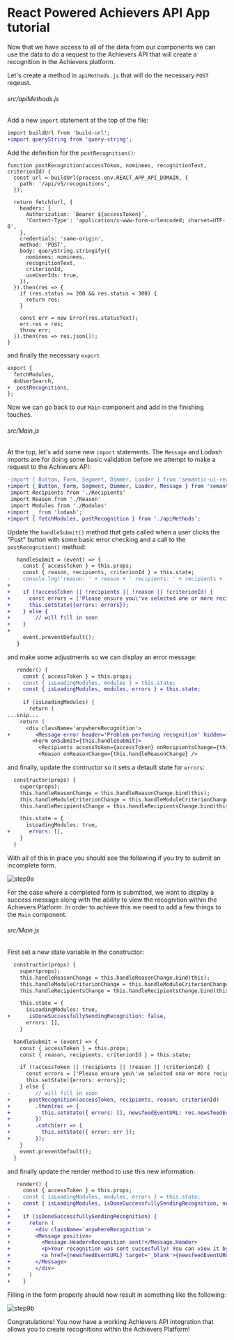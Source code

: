 # React Powered Achievers API App tutorial

Now that we have access to all of the data from our components we can use the data to do a request to the Achievers API that will create a recognition in the Achievers platform.

Let's create a method in `apiMethods.js` that will do the necessary `POST` reqeust.

###### src/apiMethods.js

Add a new `import` statement at the top of the file:

```diff
import buildUrl from 'build-url';
+import queryString from 'query-string';
```

Add the definition for the `postRecognition()`:

```
function postRecognition(accessToken, nominees, recognitionText, criterionId) {
  const url = buildUrl(process.env.REACT_APP_API_DOMAIN, {
    path: '/api/v5/recognitions',
  });

  return fetch(url, {
    headers: {
      Authorization: `Bearer ${accessToken}`,
      'Content-Type': 'application/x-www-form-urlencoded; charset=UTF-8',
    },
    credentials: 'same-origin',
    method: 'POST',
    body: queryString.stringify({
      nominees: nominees,
      recognitionText,
      criterionId,
      useUserIds: true,
    }),
  }).then(res => {
    if (res.status >= 200 && res.status < 300) {
      return res;
    }

    const err = new Error(res.statusText);
    err.res = res;
    throw err;
  }).then(res => res.json());
}
```

and finally the necessary `export`

```diff
export {
  fetchModules,
  doUserSearch,
+  postRecognitions,
};
```

Now we can go back to our `Main` component and add in the finishing touches.

###### src/Main.js

At the top, let's add some new `import` statements. The `Message` and Lodash imports are for doing some basic validation before we attempt to make a request to the Achievers API:

```diff
-import { Button, Form, Segment, Dimmer, Loader } from 'semantic-ui-react'
+import { Button, Form, Segment, Dimmer, Loader, Message } from 'semantic-ui-react'
 import Recipients from './Recipients'
 import Reason from './Reason'
 import Modules from './Modules'
+import _ from 'lodash';
+import { fetchModules, postRecognition } from './apiMethods';
```

Update the `handleSubmit()` method that gets called when a user clicks the "Post" button with some basic error checking and a call to the `postRecognition()` method:

```diff
   handleSubmit = (event) => {
     const { accessToken } = this.props;
     const { reason, recipients, criterionId } = this.state;
-    console.log('reason: ' + reason + ' recipients: ' + recipients + ' criterionId: ' + criterionId);
+
+    if (!accessToken || !recipients || !reason || !criterionId) {
+      const errors = ['Please ensure you\'ve selected one or more recipients, entered a reason and selected a criterion for your recognition.'];
+      this.setState({errors: errors});
+    } else {
+        // will fill in soon
+    }
+    
     event.preventDefault();
   }
```

and make some adjustments so we can display an error message:

```diff
   render() {
     const { accessToken } = this.props;
-    const { isLoadingModules, modules } = this.state;
+    const { isLoadingModules, modules, errors } = this.state;
 
     if (isLoadingModules) {
       return (
...snip...
    return (
      <div className='anywhereRecognition'>
+        <Message error header='Problem perfoming recognition' hidden={_.isEmpty(errors)} list={errors} />
        <Form onSubmit={this.handleSubmit}>
          <Recipients accessToken={accessToken} onRecipientsChange={this.handleRecipientsChange} />
          <Reason onReasonChange={this.handleReasonChange} />
```

and finally, update the contructor so it sets a detault state for `errors`:

```diff
  constructor(props) {
    super(props);
    this.handleReasonChange = this.handleReasonChange.bind(this);
    this.handleModuleCriterionChange = this.handleModuleCriterionChange.bind(this);
    this.handleRecipientsChange = this.handleRecipientsChange.bind(this);

    this.state = {
      isLoadingModules: true,
+      errors: [],
    }
  }
```

With all of this in place you should see the following if you try to submit an incomplete form.

![step9a](screenshots/step9a.png)

For the case where a completed form is submitted, we want to display a success message along with the ability to view the recognition within the Achievers Platform. In order to achieve this we need to add a few things to the `Main` component.

###### src/Main.js

First set a new state variable in the constructor:

```diff
  constructor(props) {
    super(props);
    this.handleReasonChange = this.handleReasonChange.bind(this);
    this.handleModuleCriterionChange = this.handleModuleCriterionChange.bind(this);
    this.handleRecipientsChange = this.handleRecipientsChange.bind(this);

    this.state = {
      isLoadingModules: true,
+      isDoneSuccessfullySendingRecognition: false,
      errors: [],
    }
```

```diff
  handleSubmit = (event) => {
    const { accessToken } = this.props;
    const { reason, recipients, criterionId } = this.state;

    if (!accessToken || !recipients || !reason || !criterionId) {
      const errors = ['Please ensure you\'ve selected one or more recipients, entered a reason and selected a criterion for your recognition.'];
      this.setState({errors: errors});
    } else {
-        // will fill in soon      
+      postRecognition(accessToken, recipients, reason, criterionId)
+        .then(res => {
+          this.setState({ errors: [], newsfeedEventURL: res.newsfeedEventURL , isDoneSuccessfullySendingRecognition: true });
+        })
+        .catch(err => {
+          this.setState({ error: err });
+        });
    }
    event.preventDefault();
  }
```

and finally update the render method to use this new information:

```diff
   render() {
     const { accessToken } = this.props;
-    const { isLoadingModules, modules, errors } = this.state;
+    const { isLoadingModules, isDoneSuccessfullySendingRecognition, newsfeedEventURL, modules, errors } = this.state;
+
+    if (isDoneSuccessfullySendingRecognition) {
+      return (
+        <div className='anywhereRecognition'>
+        <Message positive>
+          <Message.Header>Recognition sent!</Message.Header>
+          <p>Your recognition was sent succesfully! You can view it by visiting:</p>
+          <a href={newsfeedEventURL} target='_blank'>{newsfeedEventURL}</a>
+        </Message>
+        </div>
+      )
+    }
```

Filling in the form properly should now result in something like the following:

![step9b](screenshots/step9b.png)

Congratulations! You now have a working Achievers API integration that allows you to create recognitions within the Achievers Platform!
